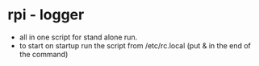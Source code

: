 # rpi - logger

- all in one script for stand alone run. 
- to start on startup run the script from /etc/rc.local (put & in the end of the command)
